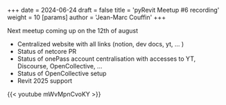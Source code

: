 +++ 
date = 2024-06-24 
draft = false 
title = 'pyRevit Meetup #6 recording' 
weight = 10 
[params]
  author = 'Jean-Marc Couffin'
+++ 

Next meetup coming up on the 12th of august


- Centralized website with all links (notion, dev docs, yt, ... )
- Status of netcore PR
- Status of onePass account centralisation with accesses to YT, Discourse, OpenCollective, ...
- Status of OpenCollective setup
- Revit 2025 support


{{< youtube mWvMpnCvoKY >}}


